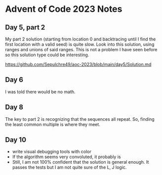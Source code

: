 # Advent of Code 2023 Notes

## Day 5, part 2

My part 2 solution (starting from location 0 and backtracing until I find the first location with a valid seed) is quite slow.  Look into this solution, using ranges and unions of said ranges.
This is not a problem I have seen before so this solution type could be interesting.

https://github.com/Sepulchre49/aoc-2023/blob/main/day5/Solution.md  

## Day 6

I was told there would be no math.

## Day 8

The key to part 2 is recognizing that the sequences all repeat.  So, finding the least common multiple is where they meet.

## Day 10

- write visual debugging tools with color
- If the algorithm seems very convoluted, it probably is
- Still, I am not 100% confident that the solution is general enough.  It passes the tests but I am not quite sure of the L, J logic.